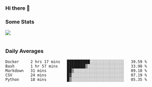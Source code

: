 ### Hi there 👋

<!--
**haruishi43/haruishi43** is a ✨ _special_ ✨ repository because its `README.md` (this file) appears on your GitHub profile.

Here are some ideas to get you started:

- 🔭 I’m currently working on ...
- 🌱 I’m currently learning ...
- 👯 I’m looking to collaborate on ...
- 🤔 I’m looking for help with ...
- 💬 Ask me about ...
- 📫 How to reach me: ...
- 😄 Pronouns: ...
- ⚡ Fun fact: ...
-->

### Some Stats
<div>
  <img align="center" src="https://github-readme-stats.vercel.app/api?username=haruishi43&count_private=true&show_icons=true" />
</div>

</br>

### Daily Averages

<!--START_SECTION:waka-->
```text
Docker     2 hrs 17 mins   ██████████░░░░░░░░░░░░░░░   39.59 % 
Bash       1 hr 57 mins    ████████▒░░░░░░░░░░░░░░░░   33.98 % 
Markdown   31 mins         ██▒░░░░░░░░░░░░░░░░░░░░░░   09.18 % 
CSV        24 mins         █▓░░░░░░░░░░░░░░░░░░░░░░░   07.19 % 
Python     18 mins         █▒░░░░░░░░░░░░░░░░░░░░░░░   05.35 % 
```
<!--END_SECTION:waka-->
